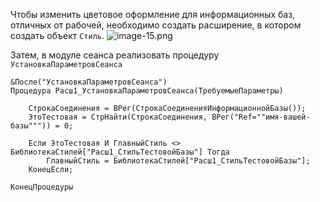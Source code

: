 Чтобы изменить цветовое оформление для информационных баз, отличных от рабочей, необходимо создать расширение, в котором создать объект `Стиль`.
![image-15.png](https://sinenikolsky.ru/s/QEWSKmHn7HKGJX4/download?path=%2F2025%2F04%2F16&files=e9650922-0cc5-4e5d-a9a1-4a0ffb32414b.png)

Затем, в модуле сеанса реализовать процедуру `УстановкаПараметровСеанса`
```bsl
&После("УстановкаПараметровСеанса")
Процедура Расш1_УстановкаПараметровСеанса(ТребуемыеПараметры)
	
	СтрокаСоединения = ВРег(СтрокаСоединенияИнформационнойБазы());
	ЭтоТестовая = СтрНайти(СтрокаСоединения, ВРег("Ref=""имя-вашей-базы""")) = 0;
	
	Если ЭтоТестовая И ГлавныйСтиль <> БиблиотекаСтилей["Расш1_СтильТестовойБазы"] Тогда
		ГлавныйСтиль = БиблиотекаСтилей["Расш1_СтильТестовойБазы"];
	КонецЕсли;
	
КонецПроцедуры
```